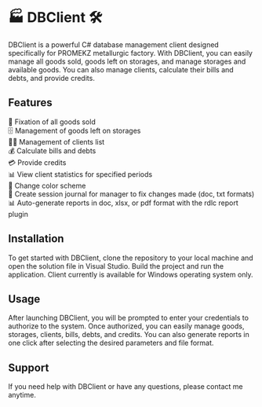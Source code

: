 # 🏭 DBClient 🛠️

DBClient is a powerful C# database management client designed specifically for PROMEKZ metallurgic factory. With DBClient, you can easily manage all goods sold, goods left on storages, and manage storages and available goods. You can also manage clients, calculate their bills and debts, and provide credits.

## Features

📝 Fixation of all goods sold\
🗄️ Management of goods left on storages\
🧑‍💼 Management of clients list\
💰 Calculate bills and debts\
💳 Provide credits\
📊 View client statistics for specified periods\
🎨 Change color scheme\
📝 Create session journal for manager to fix changes made (doc, txt formats)\
📊 Auto-generate reports in doc, xlsx, or pdf format with the rdlc report plugin

## Installation

To get started with DBClient, clone the repository to your local machine and open the solution file in Visual Studio. Build the project and run the application. Client currently is available for Windows operating system only.

## Usage

After launching DBClient, you will be prompted to enter your credentials to authorize to the system. Once authorized, you can easily manage goods, storages, clients, bills, debts, and credits. You can also generate reports in one click after selecting the desired parameters and file format.

## Support

If you need help with DBClient or have any questions, please contact me anytime.
